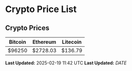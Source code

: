 # Crypto Price List

## Crypto Prices
| Bitcoin | Ethereum | Litecoin |
| ------- | -------- | -------- |
| $96250 | $2728.03 | $136.79 |
**Last Updated:** 2025-02-19 11:42 UTC
**Last Updated:** $DATE$

